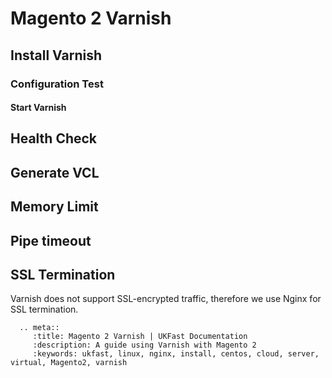 # Magento 2 Varnish

## Install Varnish

### Configuration Test

#### Start Varnish

## Health Check

## Generate VCL

## Memory Limit

## Pipe timeout

## SSL Termination
Varnish does not support SSL-encrypted traffic, therefore we use Nginx for SSL termination.



```eval_rst
  .. meta::
     :title: Magento 2 Varnish | UKFast Documentation
     :description: A guide using Varnish with Magento 2
     :keywords: ukfast, linux, nginx, install, centos, cloud, server, virtual, Magento2, varnish


